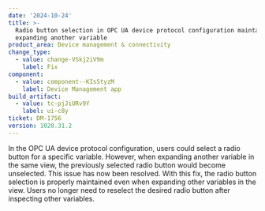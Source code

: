 ```yaml
---
date: '2024-10-24'
title: >-
  Radio button selection in OPC UA device protocol configuration maintained when
  expanding another variable
product_area: Device management & connectivity
change_type:
  - value: change-VSkj2iV9m
    label: Fix
component:
  - value: component--KIsStyzM
    label: Device Management app
build_artifact:
  - value: tc-pjJiURv9Y
    label: ui-c8y
ticket: DM-1756
version: 1020.31.2
---
```

In the OPC UA device protocol configuration, users could select a radio button for a specific variable. However, when expanding another variable in the same view, the previously selected radio button would become unselected. This issue has now been resolved. With this fix, the radio button selection is properly maintained even when expanding other variables in the view. Users no longer need to reselect the desired radio button after inspecting other variables.
